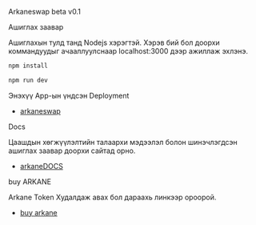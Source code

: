 Arkaneswap beta v0.1

Ашиглах заавар

Ашиглахын тулд танд Nodejs хэрэгтэй. Хэрэв бий бол доорхи коммандуудыг ачааллуулснаар localhost:3000 дээр ажиллаж эхлэнэ. 

```js
npm install
```
```js
npm run dev
```
Энэхүү App-ын үндсэн Deployment 

- [arkaneswap](https://defi.thearkane.space)

Docs 

Цаашдын хөгжүүлэлтийн талаархи мэдээлэл болон шинэчлэгдсэн ашиглах заавар доорхи сайтад орно.

- [arkaneDOCS](https://docs.thearkane.space)

buy ARKANE

Arkane Token Худалдаж авах бол дараахь линкээр ороорой.

- [buy arkane](https://buy.thearkane.space)